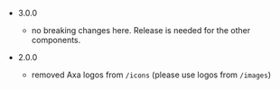 - 3.0.0
  - no breaking changes here. Release is needed for the other components.

- 2.0.0
  - removed Axa logos from `/icons` (please use logos from `/images`)
  

	
